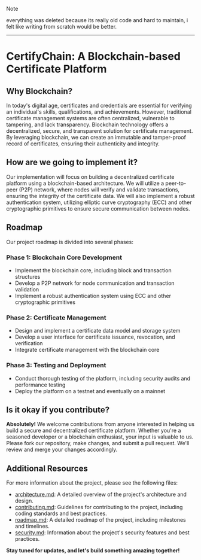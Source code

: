 > [!NOTE]  
> everything was deleted because its really old code and hard to maintain, i felt like writing from scratch would be better.

---

CertifyChain: A Blockchain-based Certificate Platform
=====================================================

**Why Blockchain?**
---------------

In today's digital age, certificates and credentials are essential for verifying an individual's skills, qualifications, and achievements. However, traditional certificate management systems are often centralized, vulnerable to tampering, and lack transparency. Blockchain technology offers a decentralized, secure, and transparent solution for certificate management. By leveraging blockchain, we can create an immutable and tamper-proof record of certificates, ensuring their authenticity and integrity.

**How are we going to implement it?**
--------------------------------

Our implementation will focus on building a decentralized certificate platform using a blockchain-based architecture. We will utilize a peer-to-peer (P2P) network, where nodes will verify and validate transactions, ensuring the integrity of the certificate data. We will also implement a robust authentication system, utilizing elliptic curve cryptography (ECC) and other cryptographic primitives to ensure secure communication between nodes.

**Roadmap**
----------

Our project roadmap is divided into several phases:

### Phase 1: Blockchain Core Development

* Implement the blockchain core, including block and transaction structures
* Develop a P2P network for node communication and transaction validation
* Implement a robust authentication system using ECC and other cryptographic primitives

### Phase 2: Certificate Management

* Design and implement a certificate data model and storage system
* Develop a user interface for certificate issuance, revocation, and verification
* Integrate certificate management with the blockchain core

### Phase 3: Testing and Deployment

* Conduct thorough testing of the platform, including security audits and performance testing
* Deploy the platform on a testnet and eventually on a mainnet

**Is it okay if you contribute?**
-----------------------------

**Absolutely!** We welcome contributions from anyone interested in helping us build a secure and decentralized certificate platform. Whether you're a seasoned developer or a blockchain enthusiast, your input is valuable to us. Please fork our repository, make changes, and submit a pull request. We'll review and merge your changes accordingly.

**Additional Resources**
----------------------

For more information about the project, please see the following files:

- [architecture.md](architecture.md): A detailed overview of the project's architecture and design.
- [contributing.md](contributing.md): Guidelines for contributing to the project, including coding standards and best practices.
- [roadmap.md](roadmap.md): A detailed roadmap of the project, including milestones and timelines.
- [security.md](security.md): Information about the project's security features and best practices.

**Stay tuned for updates, and let's build something amazing together!**